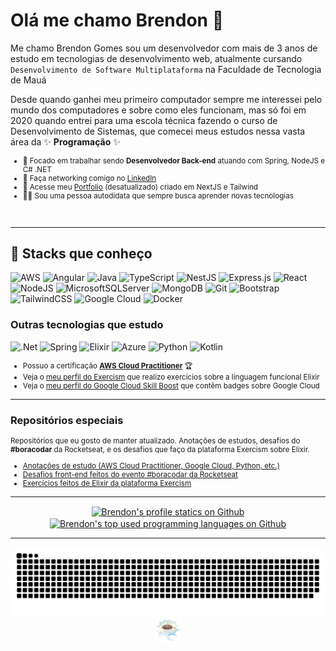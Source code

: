 # Olá me chamo Brendon 👋

Me chamo Brendon Gomes sou um desenvolvedor com mais de 3 anos de estudo em tecnologias de desenvolvimento web, atualmente cursando `Desenvolvimento de Software Multiplataforma` na Faculdade de Tecnologia de Mauá

Desde quando ganhei meu primeiro computador sempre me interessei pelo mundo dos computadores e sobre como eles funcionam, mas só foi em 2020 quando entrei para uma escola técnica fazendo o curso de Desenvolvimento de Sistemas, que comecei meus estudos nessa vasta área da ✨ **Programação** ✨

<small>

- 🎯 Focado em trabalhar sendo **Desenvolvedor Back-end** atuando com Spring, NodeJS e C# .NET
- 🎈 Faça networking comigo no [LinkedIn](https://www.linkedin.com/in/brendon-gomes-da-silva8/)
- 🔮 Acesse meu [Portfolio](https://brendongomes.vercel.app/) (desatualizado) criado em NextJS e Tailwind
- 👨‍💻 Sou uma pessoa autodidata que sempre busca aprender novas tecnologias

</small>

<br>

---

## 🌱 Stacks que conheço

![AWS](https://img.shields.io/badge/AWS-%23FF9900.svg?style=for-the-badge&logo=amazon-aws&logoColor=white)
![Angular](https://img.shields.io/badge/angular-%23DD0031.svg?style=for-the-badge&logo=angular&logoColor=white)
![Java](https://img.shields.io/badge/java-%23ED8B00.svg?style=for-the-badge&logo=openjdk&logoColor=white)
![TypeScript](https://img.shields.io/badge/typescript-%23007ACC.svg?style=for-the-badge&logo=typescript&logoColor=white)
![NestJS](https://img.shields.io/badge/nestjs-%23E0234E.svg?style=for-the-badge&logo=nestjs&logoColor=white)
![Express.js](https://img.shields.io/badge/express.js-%23404d59.svg?style=for-the-badge&logo=express&logoColor=%2361DAFB)
![React](https://img.shields.io/badge/React-131313.svg?style=for-the-badge&logo=react)
![NodeJS](https://img.shields.io/badge/node.js-131313?style=for-the-badge&logo=node.js&logoColor=6DA55F)
![MicrosoftSQLServer](https://img.shields.io/badge/SQL%20Server-131313.svg?style=for-the-badge&logo=microsoft%20sql%20server)
![MongoDB](https://img.shields.io/badge/MongoDB-131313.svg?style=for-the-badge&logo=mongodb&logoColor=%234ea94b)
![Git](https://img.shields.io/badge/Git-131313.svg?style=for-the-badge&logo=git)
![Bootstrap](https://img.shields.io/badge/Bootstrap-131313.svg?style=for-the-badge&logo=bootstrap)
![TailwindCSS](https://img.shields.io/badge/Tailwindcss-131313.svg?style=for-the-badge&logo=tailwind-css)
![Google Cloud](https://img.shields.io/badge/Google_Cloud-131313.svg?style=for-the-badge&logo=google-cloud)
![Docker](https://img.shields.io/badge/Docker-131313.svg?style=for-the-badge&logo=docker)

### Outras tecnologias que estudo

![.Net](https://img.shields.io/badge/.NET-191919?style=for-the-badge&logo=.net&logoColor=BF9FC8)
![Spring](https://img.shields.io/badge/Spring-191919.svg?style=for-the-badge&logo=spring)
![Elixir](https://img.shields.io/badge/elixir-191919.svg?style=for-the-badge&logo=elixir&logoColor=9560A4)
![Azure](https://img.shields.io/badge/Azure-191919.svg?style=for-the-badge&logo=microsoftazure&logoColor=%230072C6)
![Python](https://img.shields.io/badge/Python-191919?style=for-the-badge&logo=python&logoColor=ffdd54)
![Kotlin](https://img.shields.io/badge/Kotlin-191919?style=for-the-badge&logo=kotlin&logoColor=237F52FF)

<small>

- Possuo a certificação [**AWS Cloud Practitioner**](https://www.credly.com/badges/19a56a8a-e2df-4a43-badf-2c439b1719e1) 🏆
- Veja o [meu perfil do Exercism](https://exercism.org/profiles/Brendon3578) que realizo exercícios sobre a linguagem funcional Elixir
- Veja o [meu perfil do Google Cloud Skill Boost](https://www.cloudskillsboost.google/public_profiles/b8bc780d-98fd-49bd-854a-39ea9b898b1c) que contêm badges sobre Google Cloud

</small>

---

### Repositórios especiais

<small>

Repositórios que eu gosto de manter atualizado. Anotações de estudos, desafios do **#boracodar** da Rocketseat, e os desafios que faço da plataforma Exercism sobre Elixir.

- [Anotações de estudo (AWS Cloud Practitioner, Google Cloud, Python, etc.)](https://github.com/Brendon3578/material-de-estudos)
- [Desafios front-end feitos do evento #boracodar da Rocketseat](https://github.com/Brendon3578/boracodar-challenges)
- [Exercícios feitos de Elixir da plataforma Exercism](https://github.com/Brendon3578/elixir-learning-exercises)

</small>

---

<div align="center">

<a href="#">
<img align="center" src="https://github-readme-stats-git-masterrstaa-rickstaa.vercel.app/api?icon_color=2D9964&title_color=2D9964&theme=transparent&text_color=ffffff&bg_color=00000020&hide_border=true&username=Brendon3578&show_icons=true&theme=swift&include_all_commits=true&count_private=true&locale=pt-BR" alt="Brendon's profile statics on Github" />
</a>
<a href="#">
<img align="center"  src="https://github-readme-stats-git-masterrstaa-rickstaa.vercel.app/api/top-langs/?username=Brendon3578&layout=compact&text_color=ffffff&title_color=AA755F&bg_color=00000020&hide_border=true&langs_count=7&theme=transparent&locale=pt-BR&hide=css,html,scss" alt="Brendon's top used programming languages on Github" />
</a>
</div>

<!-- copied from https://github.com/FravonDev/FravonDev/blob/main/README.md sorry -->

---

<picture>
  <source media="(prefers-color-scheme: dark)" srcset="https://github.com/Brendon3578/Brendon3578/blob/output/github-snake-dark.svg" />
  <source media="(prefers-color-scheme: light)" srcset="https://github.com/Brendon3578/Brendon3578/blob/output/github-snake.svg" />
  <img alt="github-snake" src="https://github.com/Brendon3578/Brendon3578/blob/output/github-snake.svg" />
</picture>

<div align="center" >

<a href="https://www.youtube.com/watch?v=dQw4w9WgXcQ" target="_blank" rel="noopener noreferrer" >

<img src="./assets/u2615_u2615.png" width="40px" title="you found a secret" alt="coffee">

</a>

</div>

<!-- 
Link de apoio sobre a construção desse README:
https://dev.to/supritha/how-to-have-an-awesome-github-profile-2jge
Sinta-se livre para poder copiar esse Readme :D
a união faz a força 🤝
 -->

<!---
Brendon3578/Brendon3578 is a ✨ special ✨ repository because its `README.md` (this file) appears on your GitHub profile.
You can click the Preview link to take a look at your changes.
--->
